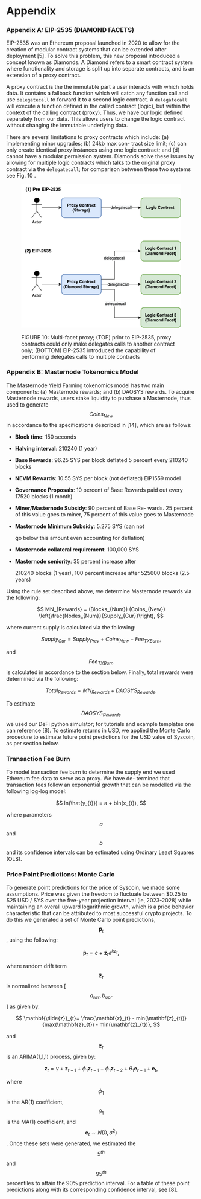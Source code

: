 # Appendix

### Appendix A: EIP-2535 (DIAMOND FACETS)

EIP-2535 was an Ethereum proposal launched in 2020 to allow for the creation of modular contract systems that can be extended after deployment \[5]. To solve this problem, this new proposal introduced a concept known as Diamonds. A Diamond refers to a smart contract system where functionality and storage is split up into separate contracts, and is an extension of a proxy contract.

A proxy contract is the the immutable part a user interacts with which holds data. It contains a fallback function which will catch any function call and use `delegatecall` to forward it to a second logic contract. A `delegatecall` will execute a function defined in the called contract (logic), but within the context of the calling contract (proxy). Thus, we have our logic defined separately from our data. This allows users to change the logic contract without changing the immutable underlying data.&#x20;

There are several limitations to proxy contracts which include: (a) implementing minor upgrades; (b) 24kb max con- tract size limit; (c) can only create identical proxy instances using one logic contract; and (d) cannot have a modular permission system. Diamonds solve these issues by allowing for multiple logic contracts which talks to the original proxy contract via the `delegatecall`; for comparison between these two systems see Fig. 10 .

<figure><img src="../.gitbook/assets/diamonds.png" alt=""><figcaption><p>FIGURE 10: Multi-facet proxy; (TOP) prior to EIP-2535, proxy contracts could only make delegates calls to another contract only; (BOTTOM) EIP-2535 introduced the capability of performing delegates calls to multiple contracts</p></figcaption></figure>

### Appendix B: Masternode Tokenomics Model

The Masternode Yield Farming tokenomics model has two main components: (a) Masternode rewards; and (b) DAOSYS rewards. To acquire Masternode rewards, users stake liquidity to purchase a Masternode, thus used to generate $$Coins_{New}$$in accordance to the specifications described in \[14], which are as follows:

* **Block time**: 150 seconds
* **Halving interval**: 210240 (1 year)
* **Base Rewards**: 96.25 SYS per block deflated 5 percent every 210240 blocks
* **NEVM Rewards**: 10.55 SYS per block (not deflated) EIP1559 model
* **Governance Proposals**: 10 percent of Base Rewards paid out every 17520 blocks (1 month)
* **Miner/Masternode Subsidy**: 90 percent of Base Re- wards. 25 percent of this value goes to miner, 75 percent of this value goes to Masternode
*   **Masternode Minimum Subsidy**: 5.275 SYS (can not

    go below this amount even accounting for deflation)
* **Masternode collateral requirement**: 100,000 SYS
*   **Masternode seniority**: 35 percent increase after

    210240 blocks (1 year), 100 percent increase after 525600 blocks (2.5 years)

Using the rule set described above, we determine Masternode rewards via the following:

$$
MN_{Rewards} = (Blocks_{Num}) (Coins_{New}) \left(\frac{Nodes_{Num}}{Supply_{Cur}}\right),
$$

where current supply is calculated via the following:

$$
Supply_{Cur} = Supply_{Prev} + Coins_{New} - Fee_{TXBurn},
$$

​and $$Fee_{TXBurn}$$ is calculated in accordance to the section below. Finally, total rewards were determined via the following:

$$
Total_{Rewards} = MN_{Rewards} + DAOSYS_{Rewards}.
$$

To estimate $$DAOSYS_{Rewards}$$ we used our DeFi python simulator; for tutorials and example templates one can reference \[8]. To estimate returns in USD, we applied the Monte Carlo procedure to estimate future point predictions for the USD value of Syscoin, as per section below.

### Transaction Fee Burn

To model transaction fee burn to determine the supply end we used Ethereum fee data to serve as a proxy. We have de- termined that transaction fees follow an exponential growth that can be modelled via the following log-log model:

$$
ln(\hat{y_{t}}) = a + bln(x_{t}),
$$

​where parameters $$a$$ and $$b$$ and its confidence intervals can be estimated using Ordinary Least Squares (OLS).

### Price Point Predictions: Monte Carlo

To generate point predictions for the price of Syscoin, we made some assumptions. Price was given the freedom to fluctuate between $0.25 to $25 USD / SYS over the five-year projection interval (ie, 2023-2028) while maintaining an overall upward logarithmic growth, which is a price behavior characteristic that can be attributed to most successful crypto projects. To do this we generated a set of Monte Carlo point predictions, $$\mathbf{\hat{p}}_{t}$$, using the following:

$$
\mathbf{\hat{p}}_{t} = c + \mathbf{\tilde{z}}_{t}e^{k z_{t}},
$$

​where random drift term $$\mathbf{\tilde{z}}_{t}$$is normalized between \[$$a_{lwr},b_{upr}$$] as given by:

$$
\mathbf{\tilde{z}}_{t}= \frac{\mathbf{z}_{t} - min(\mathbf{z}_{t})}{max(\mathbf{z}_{t}) - min(\mathbf{z}_{t})},
$$

​and $$\mathbf{z}_{t}$$is an ARIMA(1,1,1) process, given by:

$$
\mathbf{z}_{t} = \gamma + \mathbf{z}_{t-1} + \phi_{1} \mathbf{z}_{t-1} - \phi_{1} \mathbf{z}_{t-2} +  \theta_{1} \mathbf{e}_{r-1} + \mathbf{e}_{t},
$$

​where $$\phi_{1}$$is the AR(1) coefficient, $$\theta_{1}$$is the MA(1) coefficient, and $$\mathbf{e}_{t} \sim N(0, \sigma^2)$$. Once these sets were generated, we estimated the $$5^{th}$$ and $$95^{th}$$percentiles to attain the 90% prediction interval. For a table of these point predictions along with its corresponding confidence interval, see \[8].

